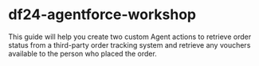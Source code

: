 # df24-agentforce-workshop
This guide will help you create two custom Agent actions to retrieve order status from a third-party order tracking system and retrieve any vouchers available to the person who placed the order.
